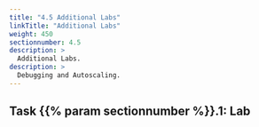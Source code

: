 ```yaml
---
title: "4.5 Additional Labs"
linkTitle: "Additional Labs"
weight: 450
sectionnumber: 4.5
description: >
  Additional Labs.
description: >
  Debugging and Autoscaling.
---
```



## Task {{% param sectionnumber %}}.1: Lab
